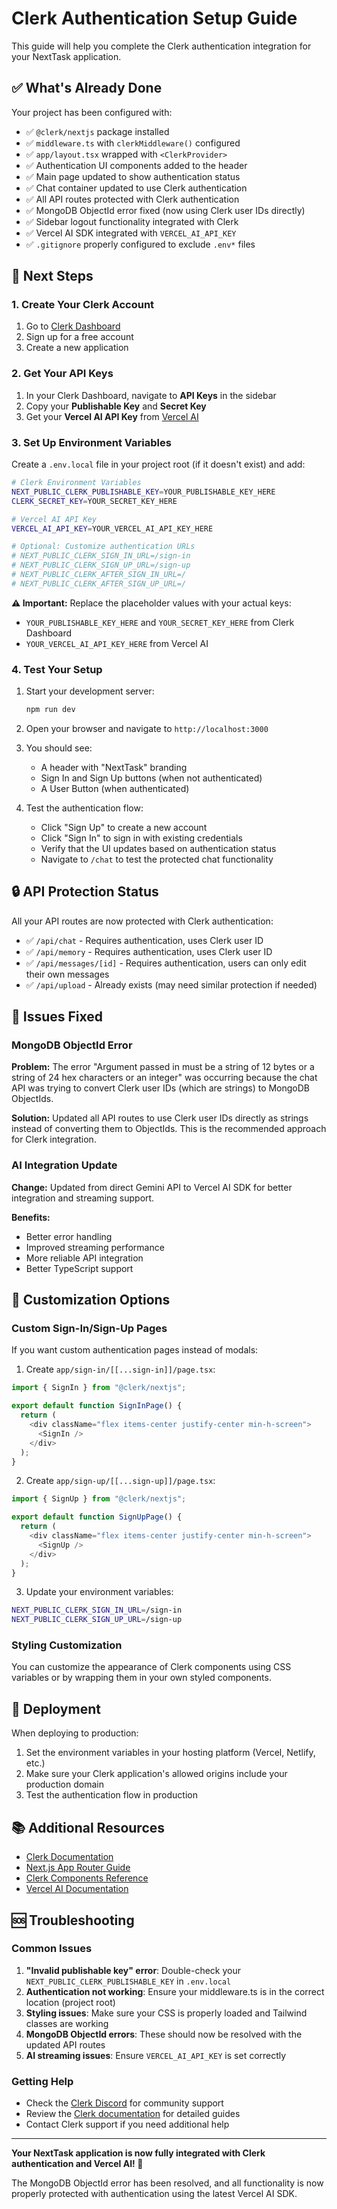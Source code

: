 # Clerk Authentication Setup Guide

This guide will help you complete the Clerk authentication integration for your NextTask application.

## ✅ What's Already Done

Your project has been configured with:

- ✅ `@clerk/nextjs` package installed
- ✅ `middleware.ts` with `clerkMiddleware()` configured
- ✅ `app/layout.tsx` wrapped with `<ClerkProvider>`
- ✅ Authentication UI components added to the header
- ✅ Main page updated to show authentication status
- ✅ Chat container updated to use Clerk authentication
- ✅ All API routes protected with Clerk authentication
- ✅ MongoDB ObjectId error fixed (now using Clerk user IDs directly)
- ✅ Sidebar logout functionality integrated with Clerk
- ✅ Vercel AI SDK integrated with `VERCEL_AI_API_KEY`
- ✅ `.gitignore` properly configured to exclude `.env*` files

## 🔧 Next Steps

### 1. Create Your Clerk Account

1. Go to [Clerk Dashboard](https://dashboard.clerk.com/)
2. Sign up for a free account
3. Create a new application

### 2. Get Your API Keys

1. In your Clerk Dashboard, navigate to **API Keys** in the sidebar
2. Copy your **Publishable Key** and **Secret Key**
3. Get your **Vercel AI API Key** from [Vercel AI](https://ai.vercel.com/)

### 3. Set Up Environment Variables

Create a `.env.local` file in your project root (if it doesn't exist) and add:

```bash
# Clerk Environment Variables
NEXT_PUBLIC_CLERK_PUBLISHABLE_KEY=YOUR_PUBLISHABLE_KEY_HERE
CLERK_SECRET_KEY=YOUR_SECRET_KEY_HERE

# Vercel AI API Key
VERCEL_AI_API_KEY=YOUR_VERCEL_AI_API_KEY_HERE

# Optional: Customize authentication URLs
# NEXT_PUBLIC_CLERK_SIGN_IN_URL=/sign-in
# NEXT_PUBLIC_CLERK_SIGN_UP_URL=/sign-up
# NEXT_PUBLIC_CLERK_AFTER_SIGN_IN_URL=/
# NEXT_PUBLIC_CLERK_AFTER_SIGN_UP_URL=/
```

**⚠️ Important:** Replace the placeholder values with your actual keys:

- `YOUR_PUBLISHABLE_KEY_HERE` and `YOUR_SECRET_KEY_HERE` from Clerk Dashboard
- `YOUR_VERCEL_AI_API_KEY_HERE` from Vercel AI

### 4. Test Your Setup

1. Start your development server:

   ```bash
   npm run dev
   ```

2. Open your browser and navigate to `http://localhost:3000`

3. You should see:

   - A header with "NextTask" branding
   - Sign In and Sign Up buttons (when not authenticated)
   - A User Button (when authenticated)

4. Test the authentication flow:
   - Click "Sign Up" to create a new account
   - Click "Sign In" to sign in with existing credentials
   - Verify that the UI updates based on authentication status
   - Navigate to `/chat` to test the protected chat functionality

## 🔒 API Protection Status

All your API routes are now protected with Clerk authentication:

- ✅ `/api/chat` - Requires authentication, uses Clerk user ID
- ✅ `/api/memory` - Requires authentication, uses Clerk user ID
- ✅ `/api/messages/[id]` - Requires authentication, users can only edit their own messages
- ✅ `/api/upload` - Already exists (may need similar protection if needed)

## 🐛 Issues Fixed

### MongoDB ObjectId Error

**Problem:** The error "Argument passed in must be a string of 12 bytes or a string of 24 hex characters or an integer" was occurring because the chat API was trying to convert Clerk user IDs (which are strings) to MongoDB ObjectIds.

**Solution:** Updated all API routes to use Clerk user IDs directly as strings instead of converting them to ObjectIds. This is the recommended approach for Clerk integration.

### AI Integration Update

**Change:** Updated from direct Gemini API to Vercel AI SDK for better integration and streaming support.

**Benefits:**

- Better error handling
- Improved streaming performance
- More reliable API integration
- Better TypeScript support

## 🎨 Customization Options

### Custom Sign-In/Sign-Up Pages

If you want custom authentication pages instead of modals:

1. Create `app/sign-in/[[...sign-in]]/page.tsx`:

```typescript
import { SignIn } from "@clerk/nextjs";

export default function SignInPage() {
  return (
    <div className="flex items-center justify-center min-h-screen">
      <SignIn />
    </div>
  );
}
```

2. Create `app/sign-up/[[...sign-up]]/page.tsx`:

```typescript
import { SignUp } from "@clerk/nextjs";

export default function SignUpPage() {
  return (
    <div className="flex items-center justify-center min-h-screen">
      <SignUp />
    </div>
  );
}
```

3. Update your environment variables:

```bash
NEXT_PUBLIC_CLERK_SIGN_IN_URL=/sign-in
NEXT_PUBLIC_CLERK_SIGN_UP_URL=/sign-up
```

### Styling Customization

You can customize the appearance of Clerk components using CSS variables or by wrapping them in your own styled components.

## 🚀 Deployment

When deploying to production:

1. Set the environment variables in your hosting platform (Vercel, Netlify, etc.)
2. Make sure your Clerk application's allowed origins include your production domain
3. Test the authentication flow in production

## 📚 Additional Resources

- [Clerk Documentation](https://clerk.com/docs)
- [Next.js App Router Guide](https://clerk.com/docs/quickstarts/nextjs)
- [Clerk Components Reference](https://clerk.com/docs/components/overview)
- [Vercel AI Documentation](https://ai.vercel.com/docs)

## 🆘 Troubleshooting

### Common Issues

1. **"Invalid publishable key" error**: Double-check your `NEXT_PUBLIC_CLERK_PUBLISHABLE_KEY` in `.env.local`
2. **Authentication not working**: Ensure your middleware.ts is in the correct location (project root)
3. **Styling issues**: Make sure your CSS is properly loaded and Tailwind classes are working
4. **MongoDB ObjectId errors**: These should now be resolved with the updated API routes
5. **AI streaming issues**: Ensure `VERCEL_AI_API_KEY` is set correctly

### Getting Help

- Check the [Clerk Discord](https://discord.gg/clerk) for community support
- Review the [Clerk documentation](https://clerk.com/docs) for detailed guides
- Contact Clerk support if you need additional help

---

**Your NextTask application is now fully integrated with Clerk authentication and Vercel AI! 🎉**

The MongoDB ObjectId error has been resolved, and all functionality is now properly protected with authentication using the latest Vercel AI SDK.
